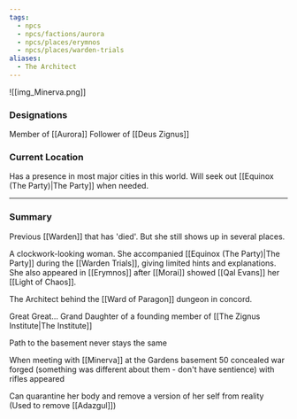 ```yaml
---
tags:
  - npcs
  - npcs/factions/aurora
  - npcs/places/erymnos
  - npcs/places/warden-trials
aliases:
  - The Architect
---
```

![[img_Minerva.png]]
### Designations
Member of [[Aurora]]
Follower of [[Deus Zignus]]
### Current Location
Has a presence in most major cities in this world. Will seek out [[Equinox (The Party)|The Party]] when needed.
___
### Summary
Previous [[Warden]] that has 'died'. But she still shows up in several places.

A clockwork-looking woman. She accompanied [[Equinox (The Party)|The Party]] during the [[Warden Trials]], giving limited hints and explanations. She also appeared in [[Erymnos]] after [[Morai]] showed [[Qal Evans]] her [[Light of Chaos]].

The Architect behind the [[Ward of Paragon]] dungeon in concord. 

Great Great... Grand Daughter of a founding member of [[The Zignus Institute|The Institute]]

Path to the basement never stays the same

When meeting with [[Minerva]] at the Gardens basement 50 concealed war forged (something was different about them - don't have sentience) with rifles appeared 

Can quarantine her body and remove a version of her self from reality (Used to remove [[Adazgul]])
